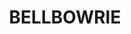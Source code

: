 ---
lastmod: '2025-04-06T06:05:21+00:00'
latitude: -27.559944
layout: suburb
longitude: 152.871141
postcode: '4070'
state: QLD
title: BELLBOWRIE
url: /qld/bellbowrie/
---